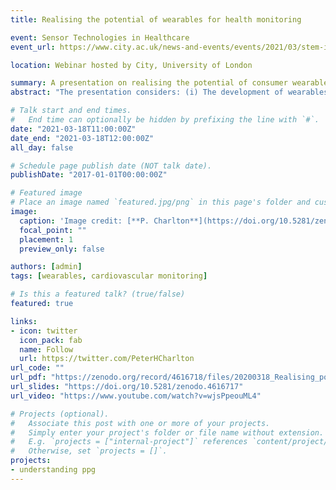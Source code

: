 ```yaml
---
title: Realising the potential of wearables for health monitoring

event: Sensor Technologies in Healthcare
event_url: https://www.city.ac.uk/news-and-events/events/2021/03/stem-in-healthcare-sensor-technologies-in-healthcare

location: Webinar hosted by City, University of London

summary: A presentation on realising the potential of consumer wearables for health monitoring.
abstract: "The presentation considers: (i) The development of wearables from the 1960s onwards; (ii) Potential clinical applications of wearables, including detecting atrial fibrillation and tracking infectious disease; and (iii) Next steps to ensure wearables can be used to inform clinical decisions both safely and robustly."

# Talk start and end times.
#   End time can optionally be hidden by prefixing the line with `#`.
date: "2021-03-18T11:00:00Z"
date_end: "2021-03-18T12:00:00Z"
all_day: false

# Schedule page publish date (NOT talk date).
publishDate: "2017-01-01T00:00:00Z"

# Featured image
# Place an image named `featured.jpg/png` in this page's folder and customize its options here.
image: 
  caption: 'Image credit: [**P. Charlton**](https://doi.org/10.5281/zenodo.4616717) ([CC BY 4.0](https://creativecommons.org/licenses/by/4.0/))'
  focal_point: ""
  placement: 1
  preview_only: false

authors: [admin]
tags: [wearables, cardiovascular monitoring]

# Is this a featured talk? (true/false)
featured: true

links:
- icon: twitter
  icon_pack: fab
  name: Follow
  url: https://twitter.com/PeterHCharlton
url_code: ""
url_pdf: "https://zenodo.org/record/4616718/files/20200318_Realising_potential_wearables_red.pdf?download=1"
url_slides: "https://doi.org/10.5281/zenodo.4616717"
url_video: "https://www.youtube.com/watch?v=wjsPpeouML4"

# Projects (optional).
#   Associate this post with one or more of your projects.
#   Simply enter your project's folder or file name without extension.
#   E.g. `projects = ["internal-project"]` references `content/project/deep-learning/index.md`.
#   Otherwise, set `projects = []`.
projects:
- understanding ppg
---
```


<!-- {{% callout note %}} -->
<!-- Click on the **Slides** button above to view the built-in slides feature. -->
<!-- {{% /callout %}} -->
